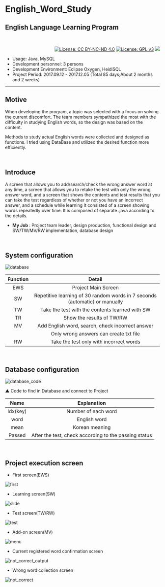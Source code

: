 # English_Word_Study

## English Language Learning Program

<br>
<div align="right">

[![License: CC BY-NC-ND 4.0](https://img.shields.io/badge/License-CC%20BY--NC--ND%204.0-lightgrey.svg)](https://creativecommons.org/licenses/by-nc-nd/4.0/) [![License: GPL v3](https://img.shields.io/badge/License-GPLv3-blue.svg)](https://www.gnu.org/licenses/gpl-3.0) <a href="https://hits.seeyoufarm.com"/><img src="https://hits.seeyoufarm.com/api/count/incr/badge.svg?url=https://github.com/eona1301/English_Word_Study"/></a>

</div>

- Usage: Java, MySQL
- Development personnel: 3 persons
- Development Environment: Eclipse Oxygen, HeidiSQL
- Project Period: 2017.09.12 - 2017.12.05 (Total 85 days;About 2 months and 2 weeks)

---

## Motive

When developing the program, a topic was selected with a focus on solving the current discomfort. The team members sympathized the most with the difficulty in studying English words, so the design was based on the content.

Methods to study actual English words were collected and designed as functions. I tried using DataBase and utilized the desired function more efficiently.

<br>

## Introduce

A screen that allows you to add/search/check the wrong answer word at any time, a screen that allows you to retake the test with only the wrong answer word, and a screen that shows the contents and test results that you can take the test regardless of whether or not you have an incorrect answer, and a schedule while learning It consisted of a screen showing words repeatedly over time. It is composed of separate .java according to the details.

- **My Job** : Project team leader, design production, functional design and SW/TW/MV/RW implementation, database design

<br>

## System configuration

![database](https://user-images.githubusercontent.com/45550607/85915319-5126a300-b881-11ea-840a-fe025843873e.png)

| Function |                                   Detail                                    |
| :------: | :-------------------------------------------------------------------------: |
|   EWS    |                             Project Main Screen                             |
|    SW    | Repetitive learning of 30 random words in 7 seconds (automatic) or manually |
|    TW    |               Take the test with the contents learned with SW               |
|    TR    |                          Show the results of TW/RW                          |
|    MV    |              Add English word, search, check incorrect answer               |
|          |                   Only wrong answers can create txt file                    |
|    RW    |                   Take the test only with incorrect words                   |

<br>

## Database configuration

![database_code](https://user-images.githubusercontent.com/45550607/85915320-51bf3980-b881-11ea-8fce-a11c34acf1fc.png)

▲ Code to find in Database and connect to Project

|   Name   |                      Explanation                      |
| :------: | :---------------------------------------------------: |
| Idx(key) |                  Number of each word                  |
|   word   |                     English word                      |
|   mean   |                    Korean meaning                     |
|  Passed  | After the test, check according to the passing status |

<br>

## Project execution screen

- First screen(EWS)

![first](https://user-images.githubusercontent.com/45550607/85915321-51bf3980-b881-11ea-8380-1b14aa8af7ca.png)

- Learning screen(SW)

![slide](https://user-images.githubusercontent.com/45550607/85915317-4ff57600-b881-11ea-9885-3df674f7a416.png)

- Test screen(TW/RW)

![test](https://user-images.githubusercontent.com/45550607/85915318-5126a300-b881-11ea-9c94-8825cd3dbb8f.png)

- Add-on screen(MV)

![menu](https://user-images.githubusercontent.com/45550607/85915322-5257d000-b881-11ea-9c1f-257ae16ed391.png)

- Current registered word confirmation screen

![not_correct_output](https://user-images.githubusercontent.com/45550607/85915324-52f06680-b881-11ea-98cd-e66b4b05f68b.png)

- Wrong word collection screen

![not_correct](https://user-images.githubusercontent.com/45550607/85915323-52f06680-b881-11ea-9d16-343017f9059b.png)
